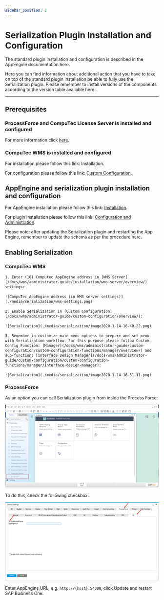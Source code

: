 ```yaml
---
sidebar_position: 2
---
```


# Serialization Plugin Installation and Configuration

The standard plugin installation and configuration is described in the AppEngine documentation here.

Here you can find information about additional action that you have to take on top of the standard plugin installation be able to fully use the Serialization plugin.
Please remember to install versions of the components according to the version table available here.

---

## Prerequisites

### ProcessForce and CompuTec License Server is installed and configured

For more information click [here](/docs/processforce/administrator-guide/licensing/license-server/overview).

### CompuTec WMS is installed and configured

For installation please follow this link: Installation.

For configuration please follow this link: [Custom Configuration](/docs/wms/administrator-guide/custom-configuration/overview/).

## AppEngine and serialization plugin installation and configuration

For AppEngine installation please follow this link: [Installation](/docs/appengine/administrators-guide/installation/).

For plugin installation please follow this link: [Configuration and Administration](/docs/appengine/administrators-guide/configuration-and-administration/overview/).

Please note: after updating the Serialization plugin and restarting the App Engine, remember to update the schema as per the procedure here.

## Enabling Serialization

### CompuTec WMS

    1. Enter (10) Computec AppEngine address in [WMS Server](/docs/wms/administrator-guide/installation/wms-server/overview/) settings:

    ![CompuTec AppEngine Address (in WMS server settings)](./media/serialization/wms-settings.png)

    2. Enable Serialization in [Custom Configuration](/docs/wms/administrator-guide/custom-configuration/overview/):

    ![Serialization](./media/serialization/image2020-1-14-16-40-22.png)

    3. Remember to customize main menu options to prepare and set menu with Serialization workflow. For this purpose please follow Custom Config Function: [Manager](/docs/wms/administrator-guide/custom-configuration/custom-configuration-functions/manager/overview/) and sub-function: [Interface Design Manager](/docs/wms/administrator-guide/custom-configuration/custom-configuration-functions/manager/interface-design-manager):

    ![Serialization](./media/serialization/image2020-1-14-16-51-11.png)

### ProcessForce

As an option you can call Serialization plugin from inside the Process Force:

![Serialization Plugin (from inside the ProcessForce)](./media/serialization/image2020-1-18-8-44-13.png)

To do this, check the following checkbox:

![Serialization Plugin (from inside the ProcessForce)](./media/serialization/image2020-1-18-8-33-41.png)

Enter AppEngine URL, e.g. `http://{host}:54000`, click Update and restart SAP Business One.
